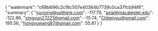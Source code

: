 {
    "watermark": "c68b696c2c16c507e40364b7739c0ca37fcb94f6", 
    "summary": {
        "yunxing@upthere.com": -117.79, 
        "axia@macalester.edu": -122.86, 
        "xingyun27221@gmail.com": -10.74, 
        "Chbeiyou@gmail.com": 195.56, 
        "hongyuwang87@gmail.com": 55.81
    }
}